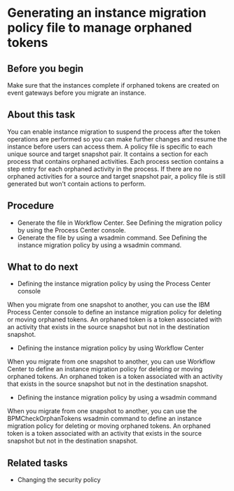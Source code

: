 # Generating an instance migration policy file to manage orphaned tokens

## Before you begin

Make sure that the instances complete if orphaned tokens are created on event gateways before you
migrate an instance.

## About this task

You can enable instance migration to suspend the process after the token operations are performed
so you can make further changes and resume the instance before users can access them. A policy file
is specific to each unique source and target snapshot pair. It contains a section for each process
that contains orphaned activities. Each process section contains a step entry for each orphaned
activity in the process. If there are no orphaned activities for a source and target snapshot pair,
a policy file is still generated but won't contain actions to perform.

## Procedure

- Generate the file in Workflow Center. See Defining the migration policy by using the Process Center console.
- Generate the file by using a wsadmin command. See Defining the instance migration policy by using a wsadmin command.

## What to do next

- Defining the instance migration policy by using the Process Center console

When you migrate from one snapshot to another, you can use the IBM Process Center console to define an instance migration policy for deleting or moving orphaned tokens. An orphaned token is a token associated with an activity that exists in the source snapshot but not in the destination snapshot.
- Defining the instance migration policy by using Workflow Center

When you migrate from one snapshot to another, you can use Workflow Center to define an instance migration policy for deleting or moving orphaned tokens. An orphaned token is a token associated with an activity that exists in the source snapshot but not in the destination snapshot.
- Defining the instance migration policy by using a wsadmin command

When you migrate from one snapshot to another, you can use the BPMCheckOrphanTokens wsadmin command to define an instance migration policy for deleting or moving orphaned tokens. An orphaned token is a token associated with an activity that exists in the source snapshot but not in the destination snapshot.

## Related tasks

- Changing the security policy